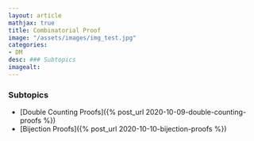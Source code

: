 ```yaml
---
layout: article
mathjax: true
title: Combinatorial Proof
image: "/assets/images/img_test.jpg"
categories:
- DM
desc: ### Subtopics 
imagealt: 
---
```


### Subtopics
- [Double Counting Proofs]({% post_url 2020-10-09-double-counting-proofs %})
- [Bijection Proofs]({% post_url 2020-10-10-bijection-proofs %})